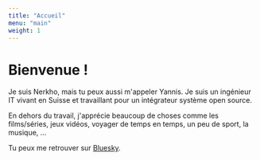 ```yaml
---
title: "Accueil"
menu: "main"
weight: 1
---
```


# Bienvenue !

Je suis Nerkho, mais tu peux aussi m'appeler Yannis. Je suis un ingénieur IT vivant en Suisse et travaillant pour un intégrateur système open source.

En dehors du travail, j'apprécie beaucoup de choses comme les films/séries, jeux vidéos, voyager de temps en temps, un peu de sport, la musique, ...

Tu peux me retrouver sur [Bluesky](https://bsky.app/profile/nerkho.ch).
